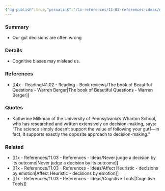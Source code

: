 ```yaml
---
{"dg-publish":true,"permalink":"/1x-references/11-03-references-ideas/dont-make-decisions-by-following-your-gut-instinct/","title":"Dont make decisions by following your gut instinct","dgShowBacklinks":false}
---
```



### Summary
- Our gut decisions are often wrong

### Details
- Cognitive biases may mislead us.

### References
- [[4x - Reading/41.02 - Reading - Book reviews/The book of Beautiful Questions - Warren Berger\|The book of Beautiful Questions - Warren Berger]]

### Quotes
-  Katherine Milkman of the University of Pennsylvania’s Wharton School, who has researched and written extensively on decision-making, says: “The science simply doesn’t support the value of following your gut1—in fact, it supports exactly the opposite approach to decision-making.” 

### Related
- [[1x - References/11.03 - References - Ideas/Never judge a decision by its outcome\|Never judge a decision by its outcome]]
- [[1x - References/11.03 - References - Ideas/Affect Heuristic - decisions by emotion\|Affect Heuristic - decisions by emotion]]
- [[1x - References/11.03 - References - Ideas/Cognitive Tools\|Cognitive Tools]]